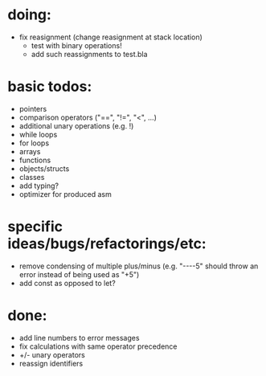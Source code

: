 # doing:
- fix reasignment (change reasignment at stack location)
  - test with binary operations!
  - add such reassignments to test.bla

# basic todos:
- pointers
- comparison operators ("==", "!=", "<", ...)
- additional unary operations (e.g. !)
- while loops
- for loops
- arrays
- functions
- objects/structs
- classes
- add typing?
- optimizer for produced asm

# specific ideas/bugs/refactorings/etc:
- remove condensing of multiple plus/minus (e.g. "----5" should throw an error instead of being used as "+5")
- add const as opposed to let?

# done:
- add line numbers to error messages
- fix calculations with same operator precedence
- +/- unary operators
- reassign identifiers

